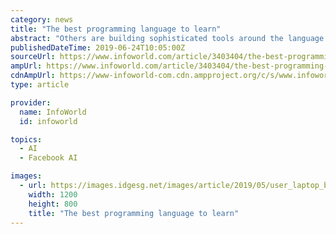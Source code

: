 ```yaml
---
category: news
title: "The best programming language to learn"
abstract: "Others are building sophisticated tools around the language to enhance research. PyTorch, for instance, is a deep learning toolkit filled with code, data, and the algorithms for analysis. Environments like this will dominate the future of data science."
publishedDateTime: 2019-06-24T10:05:00Z
sourceUrl: https://www.infoworld.com/article/3403404/the-best-programming-language-to-learn.html
ampUrl: https://www.infoworld.com/article/3403404/the-best-programming-language-to-learn.amp.html
cdnAmpUrl: https://www-infoworld-com.cdn.ampproject.org/c/s/www.infoworld.com/article/3403404/the-best-programming-language-to-learn.amp.html
type: article

provider:
  name: InfoWorld
  id: infoworld

topics:
  - AI
  - Facebook AI

images:
  - url: https://images.idgesg.net/images/article/2019/05/user_laptop_binary_code_coding_programming_development_by_metamorworks_gettyimages-1092965422_2400x1600-100795793-large.3x2.jpg
    width: 1200
    height: 800
    title: "The best programming language to learn"
---
```

